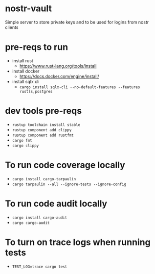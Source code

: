 # nostr-vault
Simple server to store private keys and to be used for logins from nostr clients


# pre-reqs to run
* install rust
    - https://www.rust-lang.org/tools/install
* install docker
    - https://docs.docker.com/engine/install/
* install sqlx cli
    - `cargo install sqlx-cli --no-default-features --features rustls,postgres`

# dev tools pre-reqs
* `rustup toolchain install stable`
* `rustup component add clippy`
* `rustup component add rustfmt`
* `cargo fmt`
* `cargo clippy`

# To run code coverage locally
* `cargo install cargo-tarpaulin`
* `cargo tarpaulin --all --ignore-tests --ignore-config`

# To run code audit locally
* `cargo install cargo-audit`
* `cargo cargo-audit`

# To turn on trace logs when running tests
* `TEST_LOG=trace cargo test`